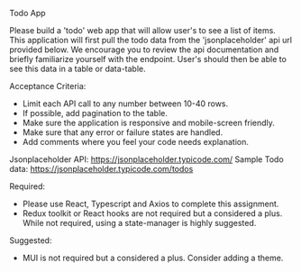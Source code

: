 Todo App

Please build a &#39;todo&#39; web app that will allow user&#39;s to see a list of items. This application will first
pull the todo data from the &#39;jsonplaceholder&#39; api url provided below. We encourage you to review
the api documentation and briefly familiarize yourself with the endpoint. User&#39;s should then be
able to see this data in a table or data-table.

Acceptance Criteria:
- Limit each API call to any number between 10-40 rows.
- If possible, add pagination to the table.
- Make sure the application is responsive and mobile-screen friendly.
- Make sure that any error or failure states are handled.
- Add comments where you feel your code needs explanation.

Jsonplaceholder API: https://jsonplaceholder.typicode.com/
Sample Todo data: https://jsonplaceholder.typicode.com/todos

Required:
- Please use React, Typescript and Axios to complete this assignment.
- Redux toolkit or React hooks are not required but a considered a plus. While not required,
using a state-manager is highly suggested.

Suggested:
- MUI is not required but a considered a plus. Consider adding a theme.